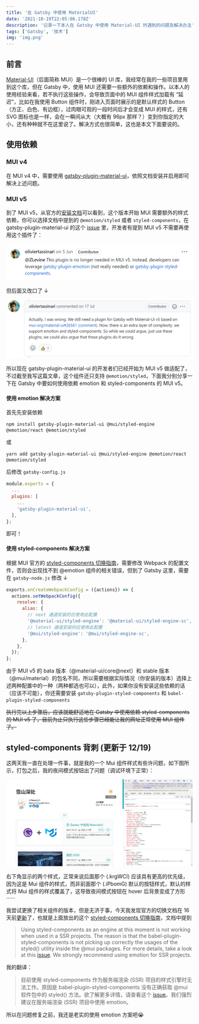 ```yaml
---
title: '在 Gatsby 中使用 MaterialUI'
date: '2021-10-19T22:05:06.178Z'
description: '记录一下本人在 Gatsby 中使用 Material-UI 时遇到的问题及解决办法'
tags: ['Gatsby', '技术']
img: 'img.png'
---
```


## 前言

[Material-UI](https://mui.com/zh/)（后面简称 MUI）是一个很棒的 UI 库，我经常在我的一些项目里用到这个库，但在 Gatsby 中，使用 MUI 还需要一些额外的依赖和操作。以本人的使用经验来看，若不执行这些操作，会导致页面中的 MUI 组件样式加载有 “延迟”，比如在我使用 Button 组件时，刚进入页面时展示的是默认样式的 Button（方正、白色、有边框），过肉眼可观的一段时间后才会变成 MUI 的样式，还有 SVG 图标也是一样，会在一瞬间从大（大概有 96px 那样？）变到你指定的大小，还有种种就不在这里说了。解决方式也很简单，这也是本文下面要说的。

## 使用依赖

### MUI v4

在 MUI v4 中，需要使用 [gatsby-plugin-material-ui](https://www.gatsbyjs.com/plugins/gatsby-plugin-material-ui/)，依照文档安装并启用即可解决上述问题。

### MUI v5

到了 MUI v5，从官方的[安装文档](https://mui.com/zh/getting-started/installation/)可以看到，这个版本开始 MUI 需要额外的样式依赖，你可以选择文档中提到的 `@emotion/styled` 或者 `styled-components`，在 gatsby-plugin-material-ui 的这个 [issue](https://github.com/hupe1980/gatsby-plugin-material-ui/issues/70) 里，开发者有提到 MUI v5 不需要再使用这个插件了：

![github01](./github01.png)

但后面又改口了 ↓

![github02](./github02.png)

所以现在 gatsby-plugin-material-ui 的开发者们已经开始为 MUI v5 做适配了，不过截至我写这篇文章，这个组件还只支持 `@emotion/styled`，下面我分别分享一下在 Gatsby 中要如何使用依赖 emotion 和 styled-components 的 MUI v5。

#### 使用 emotion 解决方案

首先先安装依赖

```shell
npm install gatsby-plugin-material-ui @mui/styled-engine @emotion/react @emotion/styled
```

或

```shell
yarn add gatsby-plugin-material-ui @mui/styled-engine @emotion/react @emotion/styled
```

后修改 `gatsby-config.js`

```js
module.exports = {
  ...
  plugins: [
    ...
    'gatsby-plugin-material-ui',
  ],
};
```

即可！

#### 使用 styled-components 解决方案

根据 MUI 官方的 [styled-components 切换指南](https://mui.com/zh/guides/styled-engine/)，需要修改 Webpack 的配置文件，否则会出现找不到 @emotion 组件的相关错误，但到了 Gatsby 这里，需要在 `gatsby-node.js` 修改 ↓

```js
exports.onCreateWebpackConfig = ({actions}) => {
  actions.setWebpackConfig({
    resolve: {
      alias: {
        // next 通道安装的应使用此配置
        '@material-ui/styled-engine': '@material-ui/styled-engine-sc',
        // latest 通道安装的应使用此配置
        '@mui/styled-engine': '@mui/styled-engine-sc',
      },
    },
  });
};
```

由于 MUI v5 的 bata 版本（@material-ui/core@next）和 stable 版本（@mui/material）的包名不同，所以需要根据实际情况（你安装的版本）选择上述两种配置中的一种（两种都选也可以），此外，如果你没有安装这些依赖的话（应该不可能），你还需要安装 `gatsby-plugin-styled-components` 和 `babel-plugin-styled-components`

~~执行完以上步骤后，应该就能舒适地在 Gatsby 中使用依赖 styled-components 的 MUI v5 了，目前为止只执行这些步骤已经能让我的网址正常使用 MUI 组件了。~~

## styled-components 背刺 (更新于 12/19)

这两天我一直在处理一件事，就是我的一个 Mui 组件样式有些许问题，如下图所示，打包之后，我的夜间模式按钮出了问题（调试环境下正常）：

![为什么被覆盖了](./2021-12-19.png)

右下角显示的两个样式，正常来说后面那个 (.krgWCI) 应该具有更高的优先级，因为这是 Mui 组件的样式，而非前面那个 (.iPbomG) 默认的按钮样式，默认的样式将 Mui 组件的样式覆盖了，这导致夜间模式按钮在 hover 后背景变成了方形······

我尝试更换了相关组件的版本，但是无济于事，今天我发现官方的切换文档在 16 天前[更新](https://github.com/mui-org/material-ui/pull/30026)了，也就是上面放出的这个 [styled-components 切换指南](https://mui.com/zh/guides/styled-engine/)，文档中提到

> Using styled-components as an engine at this moment is not working when used in a SSR projects. The reason is that the babel-plugin-styled-components is not picking up correctly the usages of the styled() utility inside the @mui packages. For more details, take a look at this [issue](https://github.com/mui-org/material-ui/issues/29742). We strongly recommend using emotion for SSR projects.

我的翻译：

> 目前使用 styled-components 作为服务端渲染 (SSR) 项目的样式引擎时无法工作。原因是 babel-plugin-styled-components 没有正确获取 @mui 软件包中的 styled() 方法。欲了解更多详情，请查看这个 [issue](https://github.com/mui-org/material-ui/issues/29742)。我们强烈建议在服务端渲染 (SSR) 项目中使用 emotion。

所以在问题修复之前，我还是老实的使用 emotion 方案吧😭

